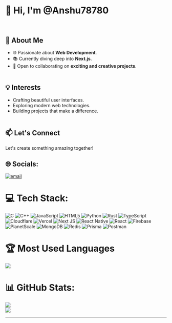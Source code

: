 # 👋 Hi, I'm @Anshu78780<br><br>

## 👀 About Me  <br>
- 🌐 Passionate about **Web Development**.  <br>
- 📚 Currently diving deep into **Next.js**.  <br>
- 🤝 Open to collaborating on **exciting and creative projects**.<br><br>

## 💡 Interests  <br>
- Crafting beautiful user interfaces.  <br>
- Exploring modern web technologies.  <br>
- Building projects that make a difference.  <br><br>

## 📫 Let's Connect  
Let's create something amazing together!

## 🌐 Socials:
[![email](https://img.shields.io/badge/Email-D14836?logo=gmail&logoColor=white)](mailto:hunternisha55@gmail.com) 

# 💻 Tech Stack:
![C](https://img.shields.io/badge/c-%2300599C.svg?style=for-the-badge&logo=c&logoColor=white) 
![C++](https://img.shields.io/badge/c++-%2300599C.svg?style=for-the-badge&logo=c%2B%2B&logoColor=white) 
![JavaScript](https://img.shields.io/badge/javascript-%23323330.svg?style=for-the-badge&logo=javascript&logoColor=%23F7DF1E) 
![HTML5](https://img.shields.io/badge/html5-%23E34F26.svg?style=for-the-badge&logo=html5&logoColor=white) 
![Python](https://img.shields.io/badge/python-3670A0?style=for-the-badge&logo=python&logoColor=ffdd54) 
![Rust](https://img.shields.io/badge/rust-%23000000.svg?style=for-the-badge&logo=rust&logoColor=white) 
![TypeScript](https://img.shields.io/badge/typescript-%23007ACC.svg?style=for-the-badge&logo=typescript&logoColor=white) 
![Cloudflare](https://img.shields.io/badge/Cloudflare-F38020?style=for-the-badge&logo=Cloudflare&logoColor=white) 
![Vercel](https://img.shields.io/badge/vercel-%23000000.svg?style=for-the-badge&logo=vercel&logoColor=white) 
![Next JS](https://img.shields.io/badge/Next-black?style=for-the-badge&logo=next.js&logoColor=white) 
![React Native](https://img.shields.io/badge/react_native-%2320232a.svg?style=for-the-badge&logo=react&logoColor=%2361DAFB) 
![React](https://img.shields.io/badge/react-%2320232a.svg?style=for-the-badge&logo=react&logoColor=%2361DAFB) 
![Firebase](https://img.shields.io/badge/firebase-a08021?style=for-the-badge&logo=firebase&logoColor=ffcd34) 
![PlanetScale](https://img.shields.io/badge/planetscale-%23000000.svg?style=for-the-badge&logo=planetscale&logoColor=white) 
![MongoDB](https://img.shields.io/badge/MongoDB-%234ea94b.svg?style=for-the-badge&logo=mongodb&logoColor=white) 
![Redis](https://img.shields.io/badge/redis-%23DD0031.svg?style=for-the-badge&logo=redis&logoColor=white) 
![Prisma](https://img.shields.io/badge/Prisma-3982CE?style=for-the-badge&logo=Prisma&logoColor=white) 
![Postman](https://img.shields.io/badge/Postman-FF6C37?style=for-the-badge&logo=postman&logoColor=white)

# 🏆 Most Used Languages
![](https://github-readme-stats.vercel.app/api/top-langs/?username=Anshu78780&layout=compact&theme=dark&hide_border=false)

# 📊 GitHub Stats:
![](https://github-readme-stats.vercel.app/api?username=Anshu78780&theme=dark&hide_border=false&include_all_commits=false&count_private=false)<br/>
![](https://nirzak-streak-stats.vercel.app/?user=Anshu78780&theme=dark&hide_border=false)<br/>

---

<!-- Proudly created with GPRM ( https://gprm.itsvg.in ) -->

